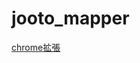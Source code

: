 # jooto_mapper

[chrome拡張](https://chrome.google.com/webstore/detail/jootomapper/jbadokjcpdnfpdpfgmgffgdigldckeid?hl=ja&authuser=2)
